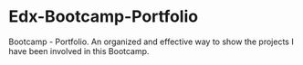 # Edx-Bootcamp-Portfolio
Bootcamp - Portfolio. An organized and effective way to show the projects I have been involved in this Bootcamp.
